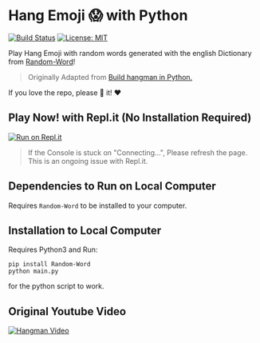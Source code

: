 # Hang Emoji 😱 with Python




[![Build Status](https://travis-ci.com/KFChinese/Hang-Emoji-with-Python.svg?token=zw6t3AGUhPJkPpwkTqXN&branch=master)](https://travis-ci.com/KFChinese/Hang-Emoji-with-Python)
[![License: MIT](https://img.shields.io/badge/License-MIT-blue.svg)](https://vaibhavsingh97.mit-license.org/)

Play Hang Emoji with random words generated with the english Dictionary from [Random-Word](https://github.com/vaibhavsingh97/random-word)!

> Originally Adapted from [Build hangman in Python.](https://github.com/kiteco/python-youtube-code/tree/master/build-hangman-in-python)

If you love the repo, please :star2: it!  :heart:



## Play Now! with Repl.it (No Installation Required)

[![Run on Repl.it](https://repl.it/badge/github/KFChinese/Hang-Emoji-with-Python)](https://Hang-Emoji-with-Python.kfchinese.repl.run)
> If the Console is stuck on "Connecting...", Please refresh the page. This is an ongoing issue with Repl.it.
## Dependencies to Run on Local Computer
Requires `Random-Word` to be installed to your computer.

## Installation to Local Computer
Requires Python3 
and 
Run:

    pip install Random-Word
    python main.py
    
 for the python script to work.

## Original Youtube Video

[![Hangman Video](https://img.youtube.com/vi/m4nEnsavl6w/0.jpg)](https://www.youtube.com/watch?v=m4nEnsavl6w)




